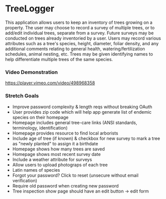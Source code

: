 # TreeLogger
This application allows users to keep an inventory of trees growing on a property. The user may choose to record a survey of multiple trees, or to add/edit individual trees, separate from a survey. Future surveys may be conducted on trees already inventoried by a user. Users may record various attributes such as a tree's species, height, diameter, foliar density, and any additional comments relating to general health, watering/fertilization schedules, animal nesting, etc. Trees may be given identifying names to help differentiate multiple trees of the same species.

### Video Demonstration
https://player.vimeo.com/video/498968358

### Stretch Goals
- Improve password complexity & length reqs without breaking OAuth
- User provides zip code which will help app generate list of endemic species on their homepage
- Homepage includes general tree-care links (ANSI standards, terminology, identification)
- Homepage provides resource to find local arborists
- Include age of tree (if known) & checkbox for new survey to mark a tree as "newly planted" to assign it a birthdate
- Homepage shows how many trees are saved
- Homepage shows most recent survey date
- Include a weather attribute for surveys
- Allow users to upload photograps of each tree
- Latin names of species
- Forgot your password? Click to reset (unsecure without email verification)
- Require old password when creating new password
- Tree inspection show page should have an edit button -> edit form
